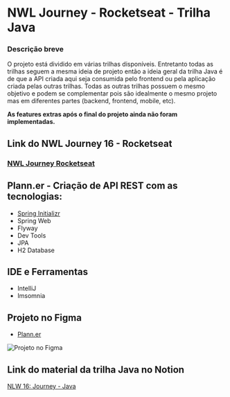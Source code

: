 # NWL Journey - Rocketseat - Trilha Java

### Descrição breve
O projeto está dividido em várias trilhas disponíveis. Entretanto todas as trilhas seguem a mesma ideia de projeto
então a ideia geral da trilha Java é de que a API criada aqui seja consumida pelo frontend ou pela aplicação criada
pelas outras trilhas. Todas as outras trilhas possuem o mesmo objetivo e podem se complementar pois são idealmente o
mesmo projeto mas em diferentes partes (backend, frontend, mobile, etc).

**As features extras após o final do projeto ainda não foram implementadas.**

## Link do NWL Journey 16 - Rocketseat 
### [NWL Journey Rocketseat](https://www.rocketseat.com.br/eventos/nlw/convite/lucas-37245)

## Plann.er - Criação de API REST com as tecnologias:
- [Spring Initializr](https://start.spring.io/)
- Spring Web
- Flyway
- Dev Tools
- JPA
- H2 Database

## IDE e Ferramentas

- IntelliJ
- Imsomnia

## Projeto no Figma
- [Plann.er](https://www.figma.com/community/file/1392276515495389646/nlw-journey-planejador-de-viagem)

![Projeto no Figma](https://s3-alpha.figma.com/hub/file/6146154554/07077a05-04b2-41df-b4b1-191a6eee9e2a-cover.png)

## Link do material da trilha Java no Notion
[NLW 16: Journey - Java](https://efficient-sloth-d85.notion.site/Java-88e8c49196cb497aa471a3773408ecba)
